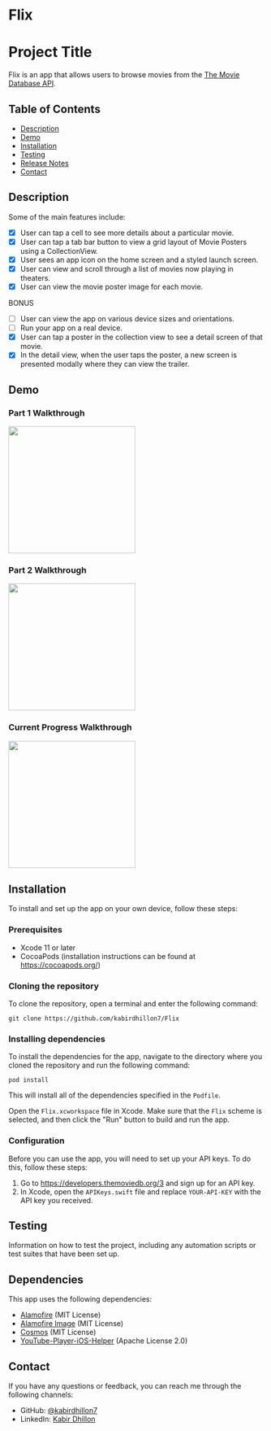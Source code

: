 # Flix

# Project Title

Flix is an app that allows users to browse movies from the [The Movie Database API](http://docs.themoviedb.apiary.io/#).

## Table of Contents

- [Description](#description)
- [Demo](#demo)
- [Installation](#installation)
- [Testing](#testing)
- [Release Notes](#release-notes)
- [Contact](#contact)

## Description

Some of the main features include:

- [X] User can tap a cell to see more details about a particular movie.
- [X] User can tap a tab bar button to view a grid layout of Movie Posters using a CollectionView.
- [X] User sees an app icon on the home screen and a styled launch screen.
- [X] User can view and scroll through a list of movies now playing in theaters.
- [X] User can view the movie poster image for each movie.

BONUS
- [ ] User can view the app on various device sizes and orientations.
- [ ] Run your app on a real device.
- [X] User can tap a poster in the collection view to see a detail screen of that movie.
- [X] In the detail view, when the user taps the poster, a new screen is presented modally where they can view the trailer.

## Demo

### Part 1 Walkthrough
<img src="https://github.com/kabirdhillon7/Flix/blob/main/Walktrhough.gif" width=250><br>

### Part 2 Walkthrough
<img src="https://github.com/kabirdhillon7/Flix/blob/main/Walkthrough%202.gif" width=250><br>

### Current Progress Walkthrough
<img src="https://github.com/kabirdhillon7/Flix/blob/main/walkthrough12:22.gif" width=250><br>

## Installation

To install and set up the app on your own device, follow these steps:

### Prerequisites
- Xcode 11 or later
- CocoaPods (installation instructions can be found at https://cocoapods.org/)

### Cloning the repository

To clone the repository, open a terminal and enter the following command:
```
git clone https://github.com/kabirdhillon7/Flix
```

### Installing dependencies

To install the dependencies for the app, navigate to the directory where you cloned the repository and run the following command:
```
pod install
```
This will install all of the dependencies specified in the `Podfile`.

Open the `Flix.xcworkspace` file in Xcode. Make sure that the `Flix` scheme is selected, and then click the "Run" button to build and run the app.

### Configuration

Before you can use the app, you will need to set up your API keys. To do this, follow these steps:

1. Go to https://developers.themoviedb.org/3 and sign up for an API key.
2. In Xcode, open the `APIKeys.swift` file and replace `YOUR-API-KEY` with the API key you received.

## Testing

Information on how to test the project, including any automation scripts or test suites that have been set up.

## Dependencies

This app uses the following dependencies:

- [Alamofire](https://github.com/Alamofire/Alamofire) (MIT License)
- [Alamofire Image](https://github.com/Alamofire/AlamofireImage) (MIT License)
- [Cosmos](https://github.com/evgenyneu/Cosmos) (MIT License)
- [YouTube-Player-iOS-Helper](https://github.com/youtube/youtube-ios-player-helper) (Apache License 2.0)

## Contact

If you have any questions or feedback, you can reach me through the following channels:

- GitHub: [@kabirdhillon7](https://github.com/kabirdhillon7)
- LinkedIn: [Kabir Dhillon](https://www.linkedin.com/in/kabirdhillon/)
